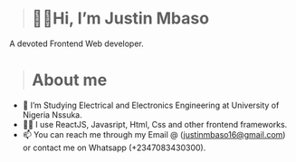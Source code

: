  > # 👋🏿Hi, I’m Justin Mbaso
  A devoted Frontend Web developer.
 
> # About me
- 🌱 I’m Studying Electrical and Electronics Engineering at University of Nigeria Nssuka.
- 👩‍💻 I use ReactJS, Javasript, Html, Css and other frontend frameworks.
- 📫 You can reach me through my Email @ (justinmbaso16@gmail.com) or contact me on Whatsapp (+2347083430300).

<!---
Justin-mbaso/Justin-mbaso is a ✨ special ✨ repository because its `README.md` (this file) appears on your GitHub profile.
You can click the Preview link to take a look at your changes.
--->
